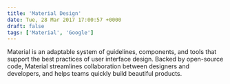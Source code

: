 ```yaml
---
title: 'Material Design'
date: Tue, 28 Mar 2017 17:00:57 +0000
draft: false
tags: ['Material', 'Google']
---
```


Material is an adaptable system of guidelines, components, and tools that support the best practices of user interface design. Backed by open-source code, Material streamlines collaboration between designers and developers, and helps teams quickly build beautiful products.